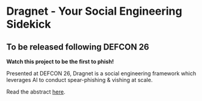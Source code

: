 # Dragnet - Your Social Engineering Sidekick
## To be released following DEFCON 26

**Watch this project to be the first to phish!**

Presented at DEFCON 26, Dragnet is a social engineering framework which leverages AI to conduct spear-phishing & vishing at scale.

Read the abstract [here](https://defcon.org/html/defcon-26/dc-26-speakers.html#Kain).

